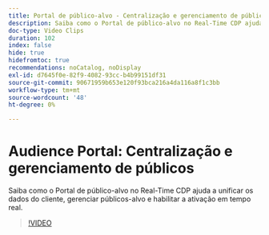 ```yaml
---
title: Portal de público-alvo - Centralização e gerenciamento de públicos-alvo
description: Saiba como o Portal de público-alvo no Real-Time CDP ajuda a unificar os dados do cliente, gerenciar públicos-alvo e habilitar a ativação em tempo real.
doc-type: Video Clips
duration: 102
index: false
hide: true
hidefromtoc: true
recommendations: noCatalog, noDisplay
exl-id: d7645f0e-82f9-4082-93cc-b4b99151df31
source-git-commit: 90671959b653e120f93bca216a4da116a8f1c3bb
workflow-type: tm+mt
source-wordcount: '48'
ht-degree: 0%

---
```


# Audience Portal: Centralização e gerenciamento de públicos

Saiba como o Portal de público-alvo no Real-Time CDP ajuda a unificar os dados do cliente, gerenciar públicos-alvo e habilitar a ativação em tempo real.

<!-- 62_S508_3442517_101_audience-portal-centralizing-and-managing-audiences -->
>[!VIDEO](https://video.tv.adobe.com/v/3458287/?learn=on&enablevpops=true)
